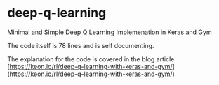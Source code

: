 # deep-q-learning
Minimal and Simple Deep Q Learning Implemenation in Keras and Gym

The code itself is 78 lines and is self documenting.

The explanation for the code is covered in the blog article [https://keon.io/rl/deep-q-learning-with-keras-and-gym/](https://keon.io/rl/deep-q-learning-with-keras-and-gym/)
